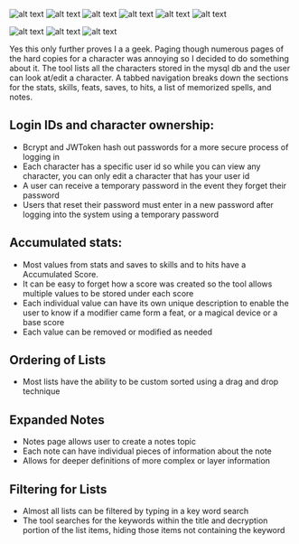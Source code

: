 
![alt text](https://img.shields.io/badge/uses-Node-brightgreen.svg) ![alt text](https://img.shields.io/badge/uses-MySql-brightgreen.svg) ![alt text](https://img.shields.io/badge/uses-Express-brightgreen.svg) ![alt text](https://img.shields.io/badge/uses-bcrypt-brightgreen.svg) ![alt text](https://img.shields.io/badge/uses-Json_Web_Token-brightgreen.svg) ![alt text](https://img.shields.io/badge/uses-Lodash-brightgreen.svg)

![alt text](https://img.shields.io/badge/uses-Angular-blue.svg) ![alt text](https://img.shields.io/badge/uses-Material-blue.svg)  ![alt text](https://img.shields.io/badge/uses-semantic-blue.svg)

Yes this only further proves I a a geek. Paging though numerous pages of the hard copies for a character was annoying so I decided to do something about it. The tool lists all the characters stored in the mysql db and the user can look at/edit a character. A tabbed navigation breaks down the sections for the stats, skills, feats, saves, to hits, a list of memorized spells, and notes.

## Login IDs and character ownership:
  * Bcrypt and JWToken hash out passwords for a more secure process of logging in
  * Each character has a specific user id so while you can view any character, you can only edit a character that has your user id
  * A user can receive a temporary password in the event they forget their password
  * Users that reset their password must enter in a new password after logging into the system using a temporary password
## Accumulated stats:
  * Most values from stats and saves to skills and to hits have a Accumulated Score.
  * It can be easy to forget how a score was created so the tool allows multiple values to be stored under each score
  * Each individual value can have its own unique description to enable the user to know if a modifier came form a feat, or a magical device or a base score
  * Each value can be removed or modified as needed 
## Ordering of Lists
  * Most lists have the ability to be custom sorted using a drag and drop technique
## Expanded Notes
* Notes page allows user to create a notes topic
* Each note can have individual pieces of information about the note
* Allows for deeper definitions of more complex or layer information
## Filtering for Lists
* Almost all lists can be filtered by typing in a key word search
* The tool searches for the keywords within the title and decryption portion of the list items, hiding those items not containing the keyword


